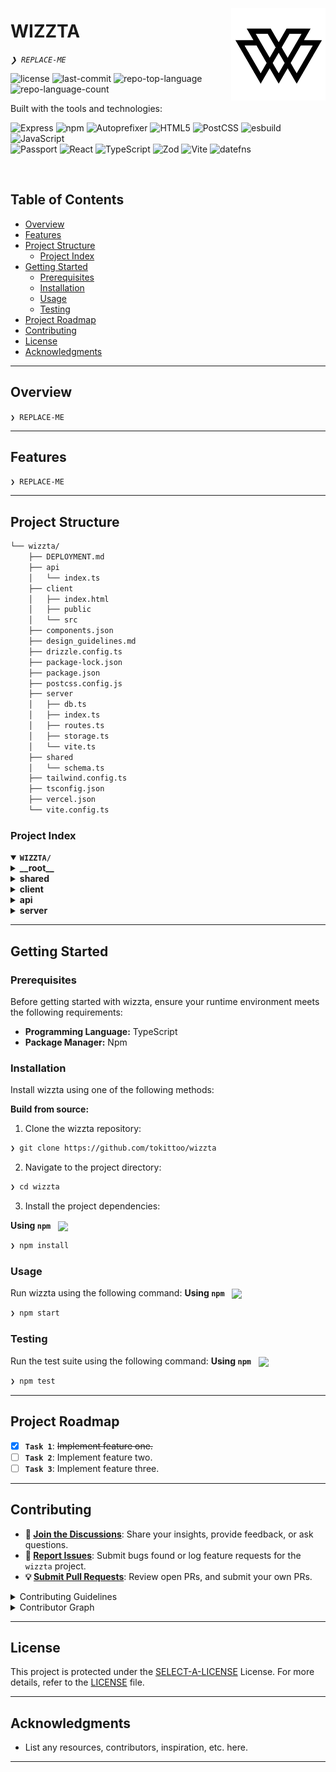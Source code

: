 <div align="left" style="position: relative;">
<img src="https://github.com/Tokittoo/Wizzta/blob/main/client/public/logo.svg" align="right" width="30%" style="margin: -20px 0 0 20px;">
<h1>WIZZTA</h1>
<p align="left">
	<em><code>❯ REPLACE-ME</code></em>
</p>
<p align="left">
	<img src="https://img.shields.io/github/license/tokittoo/wizzta?style=social&logo=opensourceinitiative&logoColor=white&color=0080ff" alt="license">
	<img src="https://img.shields.io/github/last-commit/tokittoo/wizzta?style=social&logo=git&logoColor=white&color=0080ff" alt="last-commit">
	<img src="https://img.shields.io/github/languages/top/tokittoo/wizzta?style=social&color=0080ff" alt="repo-top-language">
	<img src="https://img.shields.io/github/languages/count/tokittoo/wizzta?style=social&color=0080ff" alt="repo-language-count">
</p>
<p align="left">Built with the tools and technologies:</p>
<p align="left">
	<img src="https://img.shields.io/badge/Express-000000.svg?style=social&logo=Express&logoColor=white" alt="Express">
	<img src="https://img.shields.io/badge/npm-CB3837.svg?style=social&logo=npm&logoColor=white" alt="npm">
	<img src="https://img.shields.io/badge/Autoprefixer-DD3735.svg?style=social&logo=Autoprefixer&logoColor=white" alt="Autoprefixer">
	<img src="https://img.shields.io/badge/HTML5-E34F26.svg?style=social&logo=HTML5&logoColor=white" alt="HTML5">
	<img src="https://img.shields.io/badge/PostCSS-DD3A0A.svg?style=social&logo=PostCSS&logoColor=white" alt="PostCSS">
	<img src="https://img.shields.io/badge/esbuild-FFCF00.svg?style=social&logo=esbuild&logoColor=black" alt="esbuild">
	<img src="https://img.shields.io/badge/JavaScript-F7DF1E.svg?style=social&logo=JavaScript&logoColor=black" alt="JavaScript">
	<br>
	<img src="https://img.shields.io/badge/Passport-34E27A.svg?style=social&logo=Passport&logoColor=white" alt="Passport">
	<img src="https://img.shields.io/badge/React-61DAFB.svg?style=social&logo=React&logoColor=black" alt="React">
	<img src="https://img.shields.io/badge/TypeScript-3178C6.svg?style=social&logo=TypeScript&logoColor=white" alt="TypeScript">
	<img src="https://img.shields.io/badge/Zod-3E67B1.svg?style=social&logo=Zod&logoColor=white" alt="Zod">
	<img src="https://img.shields.io/badge/Vite-646CFF.svg?style=social&logo=Vite&logoColor=white" alt="Vite">
	<img src="https://img.shields.io/badge/datefns-770C56.svg?style=social&logo=date-fns&logoColor=white" alt="datefns">
</p>
</div>
<br clear="right">

##  Table of Contents

- [ Overview](#-overview)
- [ Features](#-features)
- [ Project Structure](#-project-structure)
  - [ Project Index](#-project-index)
- [ Getting Started](#-getting-started)
  - [ Prerequisites](#-prerequisites)
  - [ Installation](#-installation)
  - [ Usage](#-usage)
  - [ Testing](#-testing)
- [ Project Roadmap](#-project-roadmap)
- [ Contributing](#-contributing)
- [ License](#-license)
- [ Acknowledgments](#-acknowledgments)

---

##  Overview

<code>❯ REPLACE-ME</code>

---

##  Features

<code>❯ REPLACE-ME</code>

---

##  Project Structure

```sh
└── wizzta/
    ├── DEPLOYMENT.md
    ├── api
    │   └── index.ts
    ├── client
    │   ├── index.html
    │   ├── public
    │   └── src
    ├── components.json
    ├── design_guidelines.md
    ├── drizzle.config.ts
    ├── package-lock.json
    ├── package.json
    ├── postcss.config.js
    ├── server
    │   ├── db.ts
    │   ├── index.ts
    │   ├── routes.ts
    │   ├── storage.ts
    │   └── vite.ts
    ├── shared
    │   └── schema.ts
    ├── tailwind.config.ts
    ├── tsconfig.json
    ├── vercel.json
    └── vite.config.ts
```


###  Project Index
<details open>
	<summary><b><code>WIZZTA/</code></b></summary>
	<details> <!-- __root__ Submodule -->
		<summary><b>__root__</b></summary>
		<blockquote>
			<table>
			<tr>
				<td><b><a href='https://github.com/tokittoo/wizzta/blob/master/postcss.config.js'>postcss.config.js</a></b></td>
				<td><code>❯ REPLACE-ME</code></td>
			</tr>
			<tr>
				<td><b><a href='https://github.com/tokittoo/wizzta/blob/master/package-lock.json'>package-lock.json</a></b></td>
				<td><code>❯ REPLACE-ME</code></td>
			</tr>
			<tr>
				<td><b><a href='https://github.com/tokittoo/wizzta/blob/master/vercel.json'>vercel.json</a></b></td>
				<td><code>❯ REPLACE-ME</code></td>
			</tr>
			<tr>
				<td><b><a href='https://github.com/tokittoo/wizzta/blob/master/tsconfig.json'>tsconfig.json</a></b></td>
				<td><code>❯ REPLACE-ME</code></td>
			</tr>
			<tr>
				<td><b><a href='https://github.com/tokittoo/wizzta/blob/master/drizzle.config.ts'>drizzle.config.ts</a></b></td>
				<td><code>❯ REPLACE-ME</code></td>
			</tr>
			<tr>
				<td><b><a href='https://github.com/tokittoo/wizzta/blob/master/package.json'>package.json</a></b></td>
				<td><code>❯ REPLACE-ME</code></td>
			</tr>
			<tr>
				<td><b><a href='https://github.com/tokittoo/wizzta/blob/master/vite.config.ts'>vite.config.ts</a></b></td>
				<td><code>❯ REPLACE-ME</code></td>
			</tr>
			<tr>
				<td><b><a href='https://github.com/tokittoo/wizzta/blob/master/components.json'>components.json</a></b></td>
				<td><code>❯ REPLACE-ME</code></td>
			</tr>
			<tr>
				<td><b><a href='https://github.com/tokittoo/wizzta/blob/master/tailwind.config.ts'>tailwind.config.ts</a></b></td>
				<td><code>❯ REPLACE-ME</code></td>
			</tr>
			</table>
		</blockquote>
	</details>
	<details> <!-- shared Submodule -->
		<summary><b>shared</b></summary>
		<blockquote>
			<table>
			<tr>
				<td><b><a href='https://github.com/tokittoo/wizzta/blob/master/shared/schema.ts'>schema.ts</a></b></td>
				<td><code>❯ REPLACE-ME</code></td>
			</tr>
			</table>
		</blockquote>
	</details>
	<details> <!-- client Submodule -->
		<summary><b>client</b></summary>
		<blockquote>
			<table>
			<tr>
				<td><b><a href='https://github.com/tokittoo/wizzta/blob/master/client/index.html'>index.html</a></b></td>
				<td><code>❯ REPLACE-ME</code></td>
			</tr>
			</table>
			<details>
				<summary><b>src</b></summary>
				<blockquote>
					<table>
					<tr>
						<td><b><a href='https://github.com/tokittoo/wizzta/blob/master/client/src/main.tsx'>main.tsx</a></b></td>
						<td><code>❯ REPLACE-ME</code></td>
					</tr>
					<tr>
						<td><b><a href='https://github.com/tokittoo/wizzta/blob/master/client/src/index.css'>index.css</a></b></td>
						<td><code>❯ REPLACE-ME</code></td>
					</tr>
					<tr>
						<td><b><a href='https://github.com/tokittoo/wizzta/blob/master/client/src/App.tsx'>App.tsx</a></b></td>
						<td><code>❯ REPLACE-ME</code></td>
					</tr>
					</table>
					<details>
						<summary><b>lib</b></summary>
						<blockquote>
							<table>
							<tr>
								<td><b><a href='https://github.com/tokittoo/wizzta/blob/master/client/src/lib/queryClient.ts'>queryClient.ts</a></b></td>
								<td><code>❯ REPLACE-ME</code></td>
							</tr>
							<tr>
								<td><b><a href='https://github.com/tokittoo/wizzta/blob/master/client/src/lib/utils.ts'>utils.ts</a></b></td>
								<td><code>❯ REPLACE-ME</code></td>
							</tr>
							</table>
						</blockquote>
					</details>
					<details>
						<summary><b>components</b></summary>
						<blockquote>
							<table>
							<tr>
								<td><b><a href='https://github.com/tokittoo/wizzta/blob/master/client/src/components/admissions-form.tsx'>admissions-form.tsx</a></b></td>
								<td><code>❯ REPLACE-ME</code></td>
							</tr>
							<tr>
								<td><b><a href='https://github.com/tokittoo/wizzta/blob/master/client/src/components/top-navbar.tsx'>top-navbar.tsx</a></b></td>
								<td><code>❯ REPLACE-ME</code></td>
							</tr>
							<tr>
								<td><b><a href='https://github.com/tokittoo/wizzta/blob/master/client/src/components/staff-question-pattern.tsx'>staff-question-pattern.tsx</a></b></td>
								<td><code>❯ REPLACE-ME</code></td>
							</tr>
							<tr>
								<td><b><a href='https://github.com/tokittoo/wizzta/blob/master/client/src/components/admin-history-logs.tsx'>admin-history-logs.tsx</a></b></td>
								<td><code>❯ REPLACE-ME</code></td>
							</tr>
							<tr>
								<td><b><a href='https://github.com/tokittoo/wizzta/blob/master/client/src/components/admin-question-generator.tsx'>admin-question-generator.tsx</a></b></td>
								<td><code>❯ REPLACE-ME</code></td>
							</tr>
							<tr>
								<td><b><a href='https://github.com/tokittoo/wizzta/blob/master/client/src/components/theme-provider.tsx'>theme-provider.tsx</a></b></td>
								<td><code>❯ REPLACE-ME</code></td>
							</tr>
							<tr>
								<td><b><a href='https://github.com/tokittoo/wizzta/blob/master/client/src/components/staff-student-details.tsx'>staff-student-details.tsx</a></b></td>
								<td><code>❯ REPLACE-ME</code></td>
							</tr>
							<tr>
								<td><b><a href='https://github.com/tokittoo/wizzta/blob/master/client/src/components/admin-salary-management.tsx'>admin-salary-management.tsx</a></b></td>
								<td><code>❯ REPLACE-ME</code></td>
							</tr>
							<tr>
								<td><b><a href='https://github.com/tokittoo/wizzta/blob/master/client/src/components/staff-question-bank.tsx'>staff-question-bank.tsx</a></b></td>
								<td><code>❯ REPLACE-ME</code></td>
							</tr>
							<tr>
								<td><b><a href='https://github.com/tokittoo/wizzta/blob/master/client/src/components/dashboard-card.tsx'>dashboard-card.tsx</a></b></td>
								<td><code>❯ REPLACE-ME</code></td>
							</tr>
							<tr>
								<td><b><a href='https://github.com/tokittoo/wizzta/blob/master/client/src/components/admin-pattern-upload.tsx'>admin-pattern-upload.tsx</a></b></td>
								<td><code>❯ REPLACE-ME</code></td>
							</tr>
							<tr>
								<td><b><a href='https://github.com/tokittoo/wizzta/blob/master/client/src/components/admin-examination-details.tsx'>admin-examination-details.tsx</a></b></td>
								<td><code>❯ REPLACE-ME</code></td>
							</tr>
							<tr>
								<td><b><a href='https://github.com/tokittoo/wizzta/blob/master/client/src/components/staff-salary-view.tsx'>staff-salary-view.tsx</a></b></td>
								<td><code>❯ REPLACE-ME</code></td>
							</tr>
							<tr>
								<td><b><a href='https://github.com/tokittoo/wizzta/blob/master/client/src/components/fees-payment.tsx'>fees-payment.tsx</a></b></td>
								<td><code>❯ REPLACE-ME</code></td>
							</tr>
							<tr>
								<td><b><a href='https://github.com/tokittoo/wizzta/blob/master/client/src/components/admin-library-management.tsx'>admin-library-management.tsx</a></b></td>
								<td><code>❯ REPLACE-ME</code></td>
							</tr>
							<tr>
								<td><b><a href='https://github.com/tokittoo/wizzta/blob/master/client/src/components/admin-hall-ticket-management.tsx'>admin-hall-ticket-management.tsx</a></b></td>
								<td><code>❯ REPLACE-ME</code></td>
							</tr>
							<tr>
								<td><b><a href='https://github.com/tokittoo/wizzta/blob/master/client/src/components/admin-service-desk.tsx'>admin-service-desk.tsx</a></b></td>
								<td><code>❯ REPLACE-ME</code></td>
							</tr>
							<tr>
								<td><b><a href='https://github.com/tokittoo/wizzta/blob/master/client/src/components/hostel-management.tsx'>hostel-management.tsx</a></b></td>
								<td><code>❯ REPLACE-ME</code></td>
							</tr>
							<tr>
								<td><b><a href='https://github.com/tokittoo/wizzta/blob/master/client/src/components/assignment-submission.tsx'>assignment-submission.tsx</a></b></td>
								<td><code>❯ REPLACE-ME</code></td>
							</tr>
							<tr>
								<td><b><a href='https://github.com/tokittoo/wizzta/blob/master/client/src/components/exams-module.tsx'>exams-module.tsx</a></b></td>
								<td><code>❯ REPLACE-ME</code></td>
							</tr>
							<tr>
								<td><b><a href='https://github.com/tokittoo/wizzta/blob/master/client/src/components/student-dashboard.tsx'>student-dashboard.tsx</a></b></td>
								<td><code>❯ REPLACE-ME</code></td>
							</tr>
							<tr>
								<td><b><a href='https://github.com/tokittoo/wizzta/blob/master/client/src/components/admissions-management.tsx'>admissions-management.tsx</a></b></td>
								<td><code>❯ REPLACE-ME</code></td>
							</tr>
							<tr>
								<td><b><a href='https://github.com/tokittoo/wizzta/blob/master/client/src/components/staff-attendance-upload.tsx'>staff-attendance-upload.tsx</a></b></td>
								<td><code>❯ REPLACE-ME</code></td>
							</tr>
							<tr>
								<td><b><a href='https://github.com/tokittoo/wizzta/blob/master/client/src/components/app-sidebar.tsx'>app-sidebar.tsx</a></b></td>
								<td><code>❯ REPLACE-ME</code></td>
							</tr>
							<tr>
								<td><b><a href='https://github.com/tokittoo/wizzta/blob/master/client/src/components/admin-dashboard.tsx'>admin-dashboard.tsx</a></b></td>
								<td><code>❯ REPLACE-ME</code></td>
							</tr>
							<tr>
								<td><b><a href='https://github.com/tokittoo/wizzta/blob/master/client/src/components/logo.tsx'>logo.tsx</a></b></td>
								<td><code>❯ REPLACE-ME</code></td>
							</tr>
							<tr>
								<td><b><a href='https://github.com/tokittoo/wizzta/blob/master/client/src/components/status-badge.tsx'>status-badge.tsx</a></b></td>
								<td><code>❯ REPLACE-ME</code></td>
							</tr>
							<tr>
								<td><b><a href='https://github.com/tokittoo/wizzta/blob/master/client/src/components/student-hall-ticket.tsx'>student-hall-ticket.tsx</a></b></td>
								<td><code>❯ REPLACE-ME</code></td>
							</tr>
							<tr>
								<td><b><a href='https://github.com/tokittoo/wizzta/blob/master/client/src/components/admin-staff-management.tsx'>admin-staff-management.tsx</a></b></td>
								<td><code>❯ REPLACE-ME</code></td>
							</tr>
							<tr>
								<td><b><a href='https://github.com/tokittoo/wizzta/blob/master/client/src/components/login-form.tsx'>login-form.tsx</a></b></td>
								<td><code>❯ REPLACE-ME</code></td>
							</tr>
							<tr>
								<td><b><a href='https://github.com/tokittoo/wizzta/blob/master/client/src/components/admin-fees-management.tsx'>admin-fees-management.tsx</a></b></td>
								<td><code>❯ REPLACE-ME</code></td>
							</tr>
							<tr>
								<td><b><a href='https://github.com/tokittoo/wizzta/blob/master/client/src/components/student-exam-results.tsx'>student-exam-results.tsx</a></b></td>
								<td><code>❯ REPLACE-ME</code></td>
							</tr>
							<tr>
								<td><b><a href='https://github.com/tokittoo/wizzta/blob/master/client/src/components/staff-assignment-management.tsx'>staff-assignment-management.tsx</a></b></td>
								<td><code>❯ REPLACE-ME</code></td>
							</tr>
							<tr>
								<td><b><a href='https://github.com/tokittoo/wizzta/blob/master/client/src/components/student-service-desk.tsx'>student-service-desk.tsx</a></b></td>
								<td><code>❯ REPLACE-ME</code></td>
							</tr>
							<tr>
								<td><b><a href='https://github.com/tokittoo/wizzta/blob/master/client/src/components/timetable.tsx'>timetable.tsx</a></b></td>
								<td><code>❯ REPLACE-ME</code></td>
							</tr>
							</table>
							<details>
								<summary><b>examples</b></summary>
								<blockquote>
									<table>
									<tr>
										<td><b><a href='https://github.com/tokittoo/wizzta/blob/master/client/src/components/examples/admissions-form.tsx'>admissions-form.tsx</a></b></td>
										<td><code>❯ REPLACE-ME</code></td>
									</tr>
									<tr>
										<td><b><a href='https://github.com/tokittoo/wizzta/blob/master/client/src/components/examples/top-navbar.tsx'>top-navbar.tsx</a></b></td>
										<td><code>❯ REPLACE-ME</code></td>
									</tr>
									<tr>
										<td><b><a href='https://github.com/tokittoo/wizzta/blob/master/client/src/components/examples/theme-provider.tsx'>theme-provider.tsx</a></b></td>
										<td><code>❯ REPLACE-ME</code></td>
									</tr>
									<tr>
										<td><b><a href='https://github.com/tokittoo/wizzta/blob/master/client/src/components/examples/dashboard-card.tsx'>dashboard-card.tsx</a></b></td>
										<td><code>❯ REPLACE-ME</code></td>
									</tr>
									<tr>
										<td><b><a href='https://github.com/tokittoo/wizzta/blob/master/client/src/components/examples/fees-payment.tsx'>fees-payment.tsx</a></b></td>
										<td><code>❯ REPLACE-ME</code></td>
									</tr>
									<tr>
										<td><b><a href='https://github.com/tokittoo/wizzta/blob/master/client/src/components/examples/hostel-management.tsx'>hostel-management.tsx</a></b></td>
										<td><code>❯ REPLACE-ME</code></td>
									</tr>
									<tr>
										<td><b><a href='https://github.com/tokittoo/wizzta/blob/master/client/src/components/examples/exams-module.tsx'>exams-module.tsx</a></b></td>
										<td><code>❯ REPLACE-ME</code></td>
									</tr>
									<tr>
										<td><b><a href='https://github.com/tokittoo/wizzta/blob/master/client/src/components/examples/student-dashboard.tsx'>student-dashboard.tsx</a></b></td>
										<td><code>❯ REPLACE-ME</code></td>
									</tr>
									<tr>
										<td><b><a href='https://github.com/tokittoo/wizzta/blob/master/client/src/components/examples/app-sidebar.tsx'>app-sidebar.tsx</a></b></td>
										<td><code>❯ REPLACE-ME</code></td>
									</tr>
									<tr>
										<td><b><a href='https://github.com/tokittoo/wizzta/blob/master/client/src/components/examples/admin-dashboard.tsx'>admin-dashboard.tsx</a></b></td>
										<td><code>❯ REPLACE-ME</code></td>
									</tr>
									<tr>
										<td><b><a href='https://github.com/tokittoo/wizzta/blob/master/client/src/components/examples/status-badge.tsx'>status-badge.tsx</a></b></td>
										<td><code>❯ REPLACE-ME</code></td>
									</tr>
									<tr>
										<td><b><a href='https://github.com/tokittoo/wizzta/blob/master/client/src/components/examples/login-form.tsx'>login-form.tsx</a></b></td>
										<td><code>❯ REPLACE-ME</code></td>
									</tr>
									</table>
								</blockquote>
							</details>
							<details>
								<summary><b>ui</b></summary>
								<blockquote>
									<table>
									<tr>
										<td><b><a href='https://github.com/tokittoo/wizzta/blob/master/client/src/components/ui/context-menu.tsx'>context-menu.tsx</a></b></td>
										<td><code>❯ REPLACE-ME</code></td>
									</tr>
									<tr>
										<td><b><a href='https://github.com/tokittoo/wizzta/blob/master/client/src/components/ui/toaster.tsx'>toaster.tsx</a></b></td>
										<td><code>❯ REPLACE-ME</code></td>
									</tr>
									<tr>
										<td><b><a href='https://github.com/tokittoo/wizzta/blob/master/client/src/components/ui/accordion.tsx'>accordion.tsx</a></b></td>
										<td><code>❯ REPLACE-ME</code></td>
									</tr>
									<tr>
										<td><b><a href='https://github.com/tokittoo/wizzta/blob/master/client/src/components/ui/alert-dialog.tsx'>alert-dialog.tsx</a></b></td>
										<td><code>❯ REPLACE-ME</code></td>
									</tr>
									<tr>
										<td><b><a href='https://github.com/tokittoo/wizzta/blob/master/client/src/components/ui/radio-group.tsx'>radio-group.tsx</a></b></td>
										<td><code>❯ REPLACE-ME</code></td>
									</tr>
									<tr>
										<td><b><a href='https://github.com/tokittoo/wizzta/blob/master/client/src/components/ui/checkbox.tsx'>checkbox.tsx</a></b></td>
										<td><code>❯ REPLACE-ME</code></td>
									</tr>
									<tr>
										<td><b><a href='https://github.com/tokittoo/wizzta/blob/master/client/src/components/ui/input-otp.tsx'>input-otp.tsx</a></b></td>
										<td><code>❯ REPLACE-ME</code></td>
									</tr>
									<tr>
										<td><b><a href='https://github.com/tokittoo/wizzta/blob/master/client/src/components/ui/sheet.tsx'>sheet.tsx</a></b></td>
										<td><code>❯ REPLACE-ME</code></td>
									</tr>
									<tr>
										<td><b><a href='https://github.com/tokittoo/wizzta/blob/master/client/src/components/ui/progress.tsx'>progress.tsx</a></b></td>
										<td><code>❯ REPLACE-ME</code></td>
									</tr>
									<tr>
										<td><b><a href='https://github.com/tokittoo/wizzta/blob/master/client/src/components/ui/badge.tsx'>badge.tsx</a></b></td>
										<td><code>❯ REPLACE-ME</code></td>
									</tr>
									<tr>
										<td><b><a href='https://github.com/tokittoo/wizzta/blob/master/client/src/components/ui/breadcrumb.tsx'>breadcrumb.tsx</a></b></td>
										<td><code>❯ REPLACE-ME</code></td>
									</tr>
									<tr>
										<td><b><a href='https://github.com/tokittoo/wizzta/blob/master/client/src/components/ui/sidebar.tsx'>sidebar.tsx</a></b></td>
										<td><code>❯ REPLACE-ME</code></td>
									</tr>
									<tr>
										<td><b><a href='https://github.com/tokittoo/wizzta/blob/master/client/src/components/ui/pagination.tsx'>pagination.tsx</a></b></td>
										<td><code>❯ REPLACE-ME</code></td>
									</tr>
									<tr>
										<td><b><a href='https://github.com/tokittoo/wizzta/blob/master/client/src/components/ui/label.tsx'>label.tsx</a></b></td>
										<td><code>❯ REPLACE-ME</code></td>
									</tr>
									<tr>
										<td><b><a href='https://github.com/tokittoo/wizzta/blob/master/client/src/components/ui/scroll-area.tsx'>scroll-area.tsx</a></b></td>
										<td><code>❯ REPLACE-ME</code></td>
									</tr>
									<tr>
										<td><b><a href='https://github.com/tokittoo/wizzta/blob/master/client/src/components/ui/input.tsx'>input.tsx</a></b></td>
										<td><code>❯ REPLACE-ME</code></td>
									</tr>
									<tr>
										<td><b><a href='https://github.com/tokittoo/wizzta/blob/master/client/src/components/ui/textarea.tsx'>textarea.tsx</a></b></td>
										<td><code>❯ REPLACE-ME</code></td>
									</tr>
									<tr>
										<td><b><a href='https://github.com/tokittoo/wizzta/blob/master/client/src/components/ui/toast.tsx'>toast.tsx</a></b></td>
										<td><code>❯ REPLACE-ME</code></td>
									</tr>
									<tr>
										<td><b><a href='https://github.com/tokittoo/wizzta/blob/master/client/src/components/ui/separator.tsx'>separator.tsx</a></b></td>
										<td><code>❯ REPLACE-ME</code></td>
									</tr>
									<tr>
										<td><b><a href='https://github.com/tokittoo/wizzta/blob/master/client/src/components/ui/toggle-group.tsx'>toggle-group.tsx</a></b></td>
										<td><code>❯ REPLACE-ME</code></td>
									</tr>
									<tr>
										<td><b><a href='https://github.com/tokittoo/wizzta/blob/master/client/src/components/ui/command.tsx'>command.tsx</a></b></td>
										<td><code>❯ REPLACE-ME</code></td>
									</tr>
									<tr>
										<td><b><a href='https://github.com/tokittoo/wizzta/blob/master/client/src/components/ui/popover.tsx'>popover.tsx</a></b></td>
										<td><code>❯ REPLACE-ME</code></td>
									</tr>
									<tr>
										<td><b><a href='https://github.com/tokittoo/wizzta/blob/master/client/src/components/ui/slider.tsx'>slider.tsx</a></b></td>
										<td><code>❯ REPLACE-ME</code></td>
									</tr>
									<tr>
										<td><b><a href='https://github.com/tokittoo/wizzta/blob/master/client/src/components/ui/form.tsx'>form.tsx</a></b></td>
										<td><code>❯ REPLACE-ME</code></td>
									</tr>
									<tr>
										<td><b><a href='https://github.com/tokittoo/wizzta/blob/master/client/src/components/ui/select.tsx'>select.tsx</a></b></td>
										<td><code>❯ REPLACE-ME</code></td>
									</tr>
									<tr>
										<td><b><a href='https://github.com/tokittoo/wizzta/blob/master/client/src/components/ui/button.tsx'>button.tsx</a></b></td>
										<td><code>❯ REPLACE-ME</code></td>
									</tr>
									<tr>
										<td><b><a href='https://github.com/tokittoo/wizzta/blob/master/client/src/components/ui/drawer.tsx'>drawer.tsx</a></b></td>
										<td><code>❯ REPLACE-ME</code></td>
									</tr>
									<tr>
										<td><b><a href='https://github.com/tokittoo/wizzta/blob/master/client/src/components/ui/toggle.tsx'>toggle.tsx</a></b></td>
										<td><code>❯ REPLACE-ME</code></td>
									</tr>
									<tr>
										<td><b><a href='https://github.com/tokittoo/wizzta/blob/master/client/src/components/ui/dialog.tsx'>dialog.tsx</a></b></td>
										<td><code>❯ REPLACE-ME</code></td>
									</tr>
									<tr>
										<td><b><a href='https://github.com/tokittoo/wizzta/blob/master/client/src/components/ui/alert.tsx'>alert.tsx</a></b></td>
										<td><code>❯ REPLACE-ME</code></td>
									</tr>
									<tr>
										<td><b><a href='https://github.com/tokittoo/wizzta/blob/master/client/src/components/ui/carousel.tsx'>carousel.tsx</a></b></td>
										<td><code>❯ REPLACE-ME</code></td>
									</tr>
									<tr>
										<td><b><a href='https://github.com/tokittoo/wizzta/blob/master/client/src/components/ui/navigation-menu.tsx'>navigation-menu.tsx</a></b></td>
										<td><code>❯ REPLACE-ME</code></td>
									</tr>
									<tr>
										<td><b><a href='https://github.com/tokittoo/wizzta/blob/master/client/src/components/ui/table.tsx'>table.tsx</a></b></td>
										<td><code>❯ REPLACE-ME</code></td>
									</tr>
									<tr>
										<td><b><a href='https://github.com/tokittoo/wizzta/blob/master/client/src/components/ui/tabs.tsx'>tabs.tsx</a></b></td>
										<td><code>❯ REPLACE-ME</code></td>
									</tr>
									<tr>
										<td><b><a href='https://github.com/tokittoo/wizzta/blob/master/client/src/components/ui/skeleton.tsx'>skeleton.tsx</a></b></td>
										<td><code>❯ REPLACE-ME</code></td>
									</tr>
									<tr>
										<td><b><a href='https://github.com/tokittoo/wizzta/blob/master/client/src/components/ui/switch.tsx'>switch.tsx</a></b></td>
										<td><code>❯ REPLACE-ME</code></td>
									</tr>
									<tr>
										<td><b><a href='https://github.com/tokittoo/wizzta/blob/master/client/src/components/ui/dropdown-menu.tsx'>dropdown-menu.tsx</a></b></td>
										<td><code>❯ REPLACE-ME</code></td>
									</tr>
									<tr>
										<td><b><a href='https://github.com/tokittoo/wizzta/blob/master/client/src/components/ui/collapsible.tsx'>collapsible.tsx</a></b></td>
										<td><code>❯ REPLACE-ME</code></td>
									</tr>
									<tr>
										<td><b><a href='https://github.com/tokittoo/wizzta/blob/master/client/src/components/ui/menubar.tsx'>menubar.tsx</a></b></td>
										<td><code>❯ REPLACE-ME</code></td>
									</tr>
									<tr>
										<td><b><a href='https://github.com/tokittoo/wizzta/blob/master/client/src/components/ui/resizable.tsx'>resizable.tsx</a></b></td>
										<td><code>❯ REPLACE-ME</code></td>
									</tr>
									<tr>
										<td><b><a href='https://github.com/tokittoo/wizzta/blob/master/client/src/components/ui/chart.tsx'>chart.tsx</a></b></td>
										<td><code>❯ REPLACE-ME</code></td>
									</tr>
									<tr>
										<td><b><a href='https://github.com/tokittoo/wizzta/blob/master/client/src/components/ui/avatar.tsx'>avatar.tsx</a></b></td>
										<td><code>❯ REPLACE-ME</code></td>
									</tr>
									<tr>
										<td><b><a href='https://github.com/tokittoo/wizzta/blob/master/client/src/components/ui/hover-card.tsx'>hover-card.tsx</a></b></td>
										<td><code>❯ REPLACE-ME</code></td>
									</tr>
									<tr>
										<td><b><a href='https://github.com/tokittoo/wizzta/blob/master/client/src/components/ui/aspect-ratio.tsx'>aspect-ratio.tsx</a></b></td>
										<td><code>❯ REPLACE-ME</code></td>
									</tr>
									<tr>
										<td><b><a href='https://github.com/tokittoo/wizzta/blob/master/client/src/components/ui/calendar.tsx'>calendar.tsx</a></b></td>
										<td><code>❯ REPLACE-ME</code></td>
									</tr>
									<tr>
										<td><b><a href='https://github.com/tokittoo/wizzta/blob/master/client/src/components/ui/tooltip.tsx'>tooltip.tsx</a></b></td>
										<td><code>❯ REPLACE-ME</code></td>
									</tr>
									<tr>
										<td><b><a href='https://github.com/tokittoo/wizzta/blob/master/client/src/components/ui/card.tsx'>card.tsx</a></b></td>
										<td><code>❯ REPLACE-ME</code></td>
									</tr>
									</table>
								</blockquote>
							</details>
						</blockquote>
					</details>
					<details>
						<summary><b>hooks</b></summary>
						<blockquote>
							<table>
							<tr>
								<td><b><a href='https://github.com/tokittoo/wizzta/blob/master/client/src/hooks/use-toast.ts'>use-toast.ts</a></b></td>
								<td><code>❯ REPLACE-ME</code></td>
							</tr>
							<tr>
								<td><b><a href='https://github.com/tokittoo/wizzta/blob/master/client/src/hooks/use-mobile.tsx'>use-mobile.tsx</a></b></td>
								<td><code>❯ REPLACE-ME</code></td>
							</tr>
							</table>
						</blockquote>
					</details>
					<details>
						<summary><b>pages</b></summary>
						<blockquote>
							<table>
							<tr>
								<td><b><a href='https://github.com/tokittoo/wizzta/blob/master/client/src/pages/dashboard.tsx'>dashboard.tsx</a></b></td>
								<td><code>❯ REPLACE-ME</code></td>
							</tr>
							<tr>
								<td><b><a href='https://github.com/tokittoo/wizzta/blob/master/client/src/pages/admin-examinations.tsx'>admin-examinations.tsx</a></b></td>
								<td><code>❯ REPLACE-ME</code></td>
							</tr>
							<tr>
								<td><b><a href='https://github.com/tokittoo/wizzta/blob/master/client/src/pages/staff-question-pattern.tsx'>staff-question-pattern.tsx</a></b></td>
								<td><code>❯ REPLACE-ME</code></td>
							</tr>
							<tr>
								<td><b><a href='https://github.com/tokittoo/wizzta/blob/master/client/src/pages/admin-fees.tsx'>admin-fees.tsx</a></b></td>
								<td><code>❯ REPLACE-ME</code></td>
							</tr>
							<tr>
								<td><b><a href='https://github.com/tokittoo/wizzta/blob/master/client/src/pages/admin-salary.tsx'>admin-salary.tsx</a></b></td>
								<td><code>❯ REPLACE-ME</code></td>
							</tr>
							<tr>
								<td><b><a href='https://github.com/tokittoo/wizzta/blob/master/client/src/pages/admin-question-generator.tsx'>admin-question-generator.tsx</a></b></td>
								<td><code>❯ REPLACE-ME</code></td>
							</tr>
							<tr>
								<td><b><a href='https://github.com/tokittoo/wizzta/blob/master/client/src/pages/exam-results.tsx'>exam-results.tsx</a></b></td>
								<td><code>❯ REPLACE-ME</code></td>
							</tr>
							<tr>
								<td><b><a href='https://github.com/tokittoo/wizzta/blob/master/client/src/pages/admin-admissions.tsx'>admin-admissions.tsx</a></b></td>
								<td><code>❯ REPLACE-ME</code></td>
							</tr>
							<tr>
								<td><b><a href='https://github.com/tokittoo/wizzta/blob/master/client/src/pages/not-found.tsx'>not-found.tsx</a></b></td>
								<td><code>❯ REPLACE-ME</code></td>
							</tr>
							<tr>
								<td><b><a href='https://github.com/tokittoo/wizzta/blob/master/client/src/pages/staff-question-bank.tsx'>staff-question-bank.tsx</a></b></td>
								<td><code>❯ REPLACE-ME</code></td>
							</tr>
							<tr>
								<td><b><a href='https://github.com/tokittoo/wizzta/blob/master/client/src/pages/admin-hall-ticket.tsx'>admin-hall-ticket.tsx</a></b></td>
								<td><code>❯ REPLACE-ME</code></td>
							</tr>
							<tr>
								<td><b><a href='https://github.com/tokittoo/wizzta/blob/master/client/src/pages/service-desk.tsx'>service-desk.tsx</a></b></td>
								<td><code>❯ REPLACE-ME</code></td>
							</tr>
							<tr>
								<td><b><a href='https://github.com/tokittoo/wizzta/blob/master/client/src/pages/admin-pattern-upload.tsx'>admin-pattern-upload.tsx</a></b></td>
								<td><code>❯ REPLACE-ME</code></td>
							</tr>
							<tr>
								<td><b><a href='https://github.com/tokittoo/wizzta/blob/master/client/src/pages/hostel.tsx'>hostel.tsx</a></b></td>
								<td><code>❯ REPLACE-ME</code></td>
							</tr>
							<tr>
								<td><b><a href='https://github.com/tokittoo/wizzta/blob/master/client/src/pages/admin-students.tsx'>admin-students.tsx</a></b></td>
								<td><code>❯ REPLACE-ME</code></td>
							</tr>
							<tr>
								<td><b><a href='https://github.com/tokittoo/wizzta/blob/master/client/src/pages/staff-students.tsx'>staff-students.tsx</a></b></td>
								<td><code>❯ REPLACE-ME</code></td>
							</tr>
							<tr>
								<td><b><a href='https://github.com/tokittoo/wizzta/blob/master/client/src/pages/exams.tsx'>exams.tsx</a></b></td>
								<td><code>❯ REPLACE-ME</code></td>
							</tr>
							<tr>
								<td><b><a href='https://github.com/tokittoo/wizzta/blob/master/client/src/pages/admin-staff.tsx'>admin-staff.tsx</a></b></td>
								<td><code>❯ REPLACE-ME</code></td>
							</tr>
							<tr>
								<td><b><a href='https://github.com/tokittoo/wizzta/blob/master/client/src/pages/assignments.tsx'>assignments.tsx</a></b></td>
								<td><code>❯ REPLACE-ME</code></td>
							</tr>
							<tr>
								<td><b><a href='https://github.com/tokittoo/wizzta/blob/master/client/src/pages/admin-service-desk.tsx'>admin-service-desk.tsx</a></b></td>
								<td><code>❯ REPLACE-ME</code></td>
							</tr>
							<tr>
								<td><b><a href='https://github.com/tokittoo/wizzta/blob/master/client/src/pages/staff-attendance.tsx'>staff-attendance.tsx</a></b></td>
								<td><code>❯ REPLACE-ME</code></td>
							</tr>
							<tr>
								<td><b><a href='https://github.com/tokittoo/wizzta/blob/master/client/src/pages/fees.tsx'>fees.tsx</a></b></td>
								<td><code>❯ REPLACE-ME</code></td>
							</tr>
							<tr>
								<td><b><a href='https://github.com/tokittoo/wizzta/blob/master/client/src/pages/staff-assignments.tsx'>staff-assignments.tsx</a></b></td>
								<td><code>❯ REPLACE-ME</code></td>
							</tr>
							<tr>
								<td><b><a href='https://github.com/tokittoo/wizzta/blob/master/client/src/pages/staff-salary.tsx'>staff-salary.tsx</a></b></td>
								<td><code>❯ REPLACE-ME</code></td>
							</tr>
							<tr>
								<td><b><a href='https://github.com/tokittoo/wizzta/blob/master/client/src/pages/student-hall-ticket.tsx'>student-hall-ticket.tsx</a></b></td>
								<td><code>❯ REPLACE-ME</code></td>
							</tr>
							<tr>
								<td><b><a href='https://github.com/tokittoo/wizzta/blob/master/client/src/pages/admin-library.tsx'>admin-library.tsx</a></b></td>
								<td><code>❯ REPLACE-ME</code></td>
							</tr>
							<tr>
								<td><b><a href='https://github.com/tokittoo/wizzta/blob/master/client/src/pages/admin-logs.tsx'>admin-logs.tsx</a></b></td>
								<td><code>❯ REPLACE-ME</code></td>
							</tr>
							<tr>
								<td><b><a href='https://github.com/tokittoo/wizzta/blob/master/client/src/pages/admissions.tsx'>admissions.tsx</a></b></td>
								<td><code>❯ REPLACE-ME</code></td>
							</tr>
							<tr>
								<td><b><a href='https://github.com/tokittoo/wizzta/blob/master/client/src/pages/timetable.tsx'>timetable.tsx</a></b></td>
								<td><code>❯ REPLACE-ME</code></td>
							</tr>
							</table>
						</blockquote>
					</details>
				</blockquote>
			</details>
			<details>
				<summary><b>public</b></summary>
				<blockquote>
					<table>
					<tr>
						<td><b><a href='https://github.com/tokittoo/wizzta/blob/master/client/public/manifest.json'>manifest.json</a></b></td>
						<td><code>❯ REPLACE-ME</code></td>
					</tr>
					</table>
				</blockquote>
			</details>
		</blockquote>
	</details>
	<details> <!-- api Submodule -->
		<summary><b>api</b></summary>
		<blockquote>
			<table>
			<tr>
				<td><b><a href='https://github.com/tokittoo/wizzta/blob/master/api/index.ts'>index.ts</a></b></td>
				<td><code>❯ REPLACE-ME</code></td>
			</tr>
			</table>
		</blockquote>
	</details>
	<details> <!-- server Submodule -->
		<summary><b>server</b></summary>
		<blockquote>
			<table>
			<tr>
				<td><b><a href='https://github.com/tokittoo/wizzta/blob/master/server/routes.ts'>routes.ts</a></b></td>
				<td><code>❯ REPLACE-ME</code></td>
			</tr>
			<tr>
				<td><b><a href='https://github.com/tokittoo/wizzta/blob/master/server/vite.ts'>vite.ts</a></b></td>
				<td><code>❯ REPLACE-ME</code></td>
			</tr>
			<tr>
				<td><b><a href='https://github.com/tokittoo/wizzta/blob/master/server/storage.ts'>storage.ts</a></b></td>
				<td><code>❯ REPLACE-ME</code></td>
			</tr>
			<tr>
				<td><b><a href='https://github.com/tokittoo/wizzta/blob/master/server/index.ts'>index.ts</a></b></td>
				<td><code>❯ REPLACE-ME</code></td>
			</tr>
			<tr>
				<td><b><a href='https://github.com/tokittoo/wizzta/blob/master/server/db.ts'>db.ts</a></b></td>
				<td><code>❯ REPLACE-ME</code></td>
			</tr>
			</table>
		</blockquote>
	</details>
</details>

---
##  Getting Started

###  Prerequisites

Before getting started with wizzta, ensure your runtime environment meets the following requirements:

- **Programming Language:** TypeScript
- **Package Manager:** Npm


###  Installation

Install wizzta using one of the following methods:

**Build from source:**

1. Clone the wizzta repository:
```sh
❯ git clone https://github.com/tokittoo/wizzta
```

2. Navigate to the project directory:
```sh
❯ cd wizzta
```

3. Install the project dependencies:


**Using `npm`** &nbsp; [<img align="center" src="https://img.shields.io/badge/npm-CB3837.svg?style={badge_style}&logo=npm&logoColor=white" />](https://www.npmjs.com/)

```sh
❯ npm install
```




###  Usage
Run wizzta using the following command:
**Using `npm`** &nbsp; [<img align="center" src="https://img.shields.io/badge/npm-CB3837.svg?style={badge_style}&logo=npm&logoColor=white" />](https://www.npmjs.com/)

```sh
❯ npm start
```


###  Testing
Run the test suite using the following command:
**Using `npm`** &nbsp; [<img align="center" src="https://img.shields.io/badge/npm-CB3837.svg?style={badge_style}&logo=npm&logoColor=white" />](https://www.npmjs.com/)

```sh
❯ npm test
```


---
##  Project Roadmap

- [X] **`Task 1`**: <strike>Implement feature one.</strike>
- [ ] **`Task 2`**: Implement feature two.
- [ ] **`Task 3`**: Implement feature three.

---

##  Contributing

- **💬 [Join the Discussions](https://github.com/tokittoo/wizzta/discussions)**: Share your insights, provide feedback, or ask questions.
- **🐛 [Report Issues](https://github.com/tokittoo/wizzta/issues)**: Submit bugs found or log feature requests for the `wizzta` project.
- **💡 [Submit Pull Requests](https://github.com/tokittoo/wizzta/blob/main/CONTRIBUTING.md)**: Review open PRs, and submit your own PRs.

<details closed>
<summary>Contributing Guidelines</summary>

1. **Fork the Repository**: Start by forking the project repository to your github account.
2. **Clone Locally**: Clone the forked repository to your local machine using a git client.
   ```sh
   git clone https://github.com/tokittoo/wizzta
   ```
3. **Create a New Branch**: Always work on a new branch, giving it a descriptive name.
   ```sh
   git checkout -b new-feature-x
   ```
4. **Make Your Changes**: Develop and test your changes locally.
5. **Commit Your Changes**: Commit with a clear message describing your updates.
   ```sh
   git commit -m 'Implemented new feature x.'
   ```
6. **Push to github**: Push the changes to your forked repository.
   ```sh
   git push origin new-feature-x
   ```
7. **Submit a Pull Request**: Create a PR against the original project repository. Clearly describe the changes and their motivations.
8. **Review**: Once your PR is reviewed and approved, it will be merged into the main branch. Congratulations on your contribution!
</details>

<details closed>
<summary>Contributor Graph</summary>
<br>
<p align="left">
   <a href="https://github.com{/tokittoo/wizzta/}graphs/contributors">
      <img src="https://contrib.rocks/image?repo=tokittoo/wizzta">
   </a>
</p>
</details>

---

##  License

This project is protected under the [SELECT-A-LICENSE](https://choosealicense.com/licenses) License. For more details, refer to the [LICENSE](https://choosealicense.com/licenses/) file.

---

##  Acknowledgments

- List any resources, contributors, inspiration, etc. here.

---
